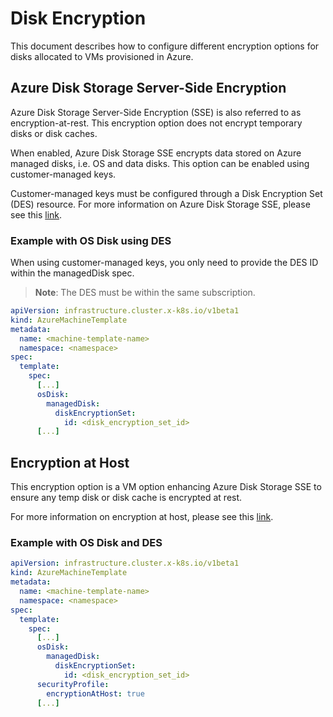 # Disk Encryption
This document describes how to configure different encryption options for disks allocated to VMs provisioned in Azure. 

## Azure Disk Storage Server-Side Encryption
Azure Disk Storage Server-Side Encryption (SSE) is also referred to as encryption-at-rest. This encryption option does not encrypt temporary disks or disk caches.

When enabled, Azure Disk Storage SSE encrypts data stored on Azure managed disks, i.e. OS and data disks. This option can be enabled using customer-managed keys.

Customer-managed keys must be configured through a Disk Encryption Set (DES) resource. For more information on Azure Disk Storage SSE, please see this [link](https://learn.microsoft.com/azure/virtual-machines/disk-encryption).

### Example with OS Disk using DES
When using customer-managed keys, you only need to provide the DES ID within the managedDisk spec. 
> **Note**: The DES must be within the same subscription.

```yaml
apiVersion: infrastructure.cluster.x-k8s.io/v1beta1
kind: AzureMachineTemplate
metadata:
  name: <machine-template-name>
  namespace: <namespace>
spec:
  template:
    spec:
      [...]
      osDisk:
        managedDisk:
          diskEncryptionSet:
            id: <disk_encryption_set_id>
      [...]
```

## Encryption at Host
This encryption option is a VM option enhancing Azure Disk Storage SSE to ensure any temp disk or disk cache is encrypted at rest.

For more information on encryption at host, please see this [link](https://learn.microsoft.com/azure/virtual-machines/disk-encryption#encryption-at-host---end-to-end-encryption-for-your-vm-data).

### Example with OS Disk and DES
```yaml
apiVersion: infrastructure.cluster.x-k8s.io/v1beta1
kind: AzureMachineTemplate
metadata:
  name: <machine-template-name>
  namespace: <namespace>
spec:
  template:
    spec:
      [...]
      osDisk:
        managedDisk:
          diskEncryptionSet:
            id: <disk_encryption_set_id>
      securityProfile:
        encryptionAtHost: true
      [...]
```
